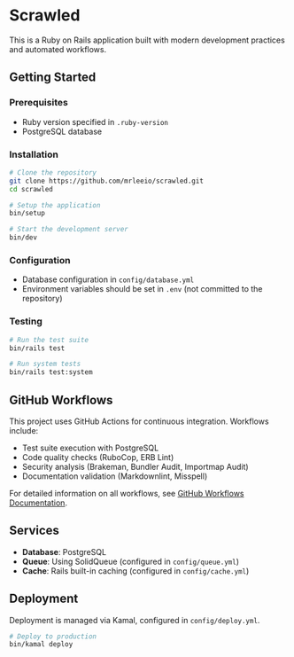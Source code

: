 # Scrawled

This is a Ruby on Rails application built with modern development practices and automated workflows.

## Getting Started

### Prerequisites

* Ruby version specified in `.ruby-version`
* PostgreSQL database

### Installation

```bash
# Clone the repository
git clone https://github.com/mrleeio/scrawled.git
cd scrawled

# Setup the application
bin/setup

# Start the development server
bin/dev
```

### Configuration

* Database configuration in `config/database.yml`
* Environment variables should be set in `.env` (not committed to the repository)

### Testing

```bash
# Run the test suite
bin/rails test

# Run system tests
bin/rails test:system
```

## GitHub Workflows

This project uses GitHub Actions for continuous integration. Workflows include:

* Test suite execution with PostgreSQL
* Code quality checks (RuboCop, ERB Lint)
* Security analysis (Brakeman, Bundler Audit, Importmap Audit)
* Documentation validation (Markdownlint, Misspell)

For detailed information on all workflows, see [GitHub Workflows Documentation](docs/workflows.md).

## Services

* **Database**: PostgreSQL
* **Queue**: Using SolidQueue (configured in `config/queue.yml`)
* **Cache**: Rails built-in caching (configured in `config/cache.yml`)

## Deployment

Deployment is managed via Kamal, configured in `config/deploy.yml`.

```bash
# Deploy to production
bin/kamal deploy
```
